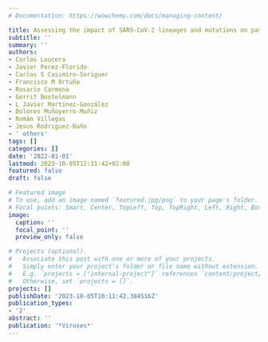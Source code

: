 ```yaml
---
# Documentation: https://wowchemy.com/docs/managing-content/

title: Assessing the impact of SARS-CoV-2 lineages and mutations on patient survival
subtitle: ''
summary: ''
authors:
- Carlos Loucera
- Javier Perez-Florido
- Carlos S Casimiro-Soriguer
- Francisco M Ortuño
- Rosario Carmona
- Gerrit Bostelmann
- L Javier Martı́nez-González
- Dolores Muñoyerro-Muñiz
- Román Villegas
- Jesus Rodriguez-Baño
- ' others'
tags: []
categories: []
date: '2022-01-01'
lastmod: 2023-10-05T12:11:42+02:00
featured: false
draft: false

# Featured image
# To use, add an image named `featured.jpg/png` to your page's folder.
# Focal points: Smart, Center, TopLeft, Top, TopRight, Left, Right, BottomLeft, Bottom, BottomRight.
image:
  caption: ''
  focal_point: ''
  preview_only: false

# Projects (optional).
#   Associate this post with one or more of your projects.
#   Simply enter your project's folder or file name without extension.
#   E.g. `projects = ["internal-project"]` references `content/project/deep-learning/index.md`.
#   Otherwise, set `projects = []`.
projects: []
publishDate: '2023-10-05T10:11:42.384516Z'
publication_types:
- '2'
abstract: ''
publication: '*Viruses*'
---
```

